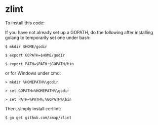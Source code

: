 # zlint
To install this code:

If you have not already set up a GOPATH, do the following after installing golang to temporarily set one under bash:

`$ mkdir $HOME/godir`

`$ export GOPATH=$HOME/godir`

`$ export PATH=$PATH:$GOPATH/bin`

or for Windows under cmd:

`> mkdir %HOMEPATH%\godir`

`> set GOPATH=%HOMEPATH%\godir`

`> set PATH=%PATH%;%GOPATH%\bin`

Then, simply install certlint:

`$ go get github.com/zmap/zlint`
